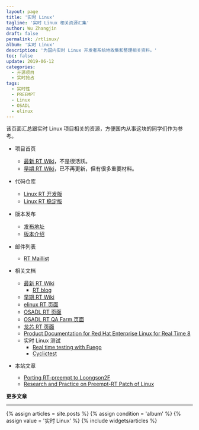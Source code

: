 ```yaml
---
layout: page
title: '实时 Linux'
tagline: '实时 Linux 相关资源汇集'
author: Wu Zhangjin
draft: false
permalink: /rtlinux/
album: '实时 Linux'
description: '为国内实时 Linux 开发者系统地收集和整理相关资料。'
toc: false
update: 2019-06-12
categories:
  - 开源项目
  - 实时抢占
tags:
  - 实时性
  - PREEMPT
  - Linux
  - OSADL
  - elinux
---
```


该页面汇总跟实时 Linux 项目相关的资源，方便国内从事这块的同学们作为参考。

- 项目首页

  * [最新 RT Wiki](https://wiki.linuxfoundation.org/realtime/start)，不是很活跃。
  * [早期 RT Wiki](http://rt.wiki.kernel.org/)，已不再更新，但有很多重要材料。

- 代码仓库

  * [Linux RT 开发版](https://git.kernel.org/pub/scm/linux/kernel/git/rt/linux-rt-devel.git)
  * [Linux RT 稳定版](https://git.kernel.org/pub/scm/linux/kernel/git/rt/linux-stable-rt.git/)

- 版本发布

  * [发布地址](https://cdn.kernel.org/pub/linux/kernel/projects/rt/)
  * [版本介绍](https://wiki.linuxfoundation.org/realtime/preempt_rt_versions)

- 邮件列表

  * [RT Maillist](https://wiki.linuxfoundation.org/realtime/communication/mailinglists)

- 相关文档

  * [最新 RT Wiki](https://wiki.linuxfoundation.org/realtime/documentation/start)
    * [RT blog](https://wiki.linuxfoundation.org/realtime/rtl/blog)
  * [早期 RT Wiki](http://rt.wiki.kernel.org/)
  * [elinux RT 页面](https://elinux.org/Real_Time)
  * [OSADL RT 页面](https://www.osadl.org/Realtime-Linux.projects-realtime-linux.0.html)
  * [OSADL RT QA Farm 页面](https://www.osadl.org/?id=1223)
  * [龙芯 RT 页面](/preempt-rt-4-loongson/)
  * [Product Documentation for Red Hat Enterprise Linux for Real Time 8](https://access.redhat.com/documentation/en-us/red_hat_enterprise_linux_for_real_time/8/)
  * 实时 Linux 测试
    * [Real time testing with Fuego](https://elinux.org/images/4/43/ELC2018_Real-time_testing_with_Fuego-181024m.pdf)
    * [Cyclictest](https://rt.wiki.kernel.org/index.php?title=Cyclictest&diff=7079&oldid=7077)

- 本站文章

  * [Porting RT-preempt to Loongson2F][1]
  * [Research and Practice on Preempt-RT Patch of Linux][2]

**更多文章**

<hr>

<section id="home">
  {% assign articles = site.posts %}
  {% assign condition = 'album' %}
  {% assign value = '实时 Linux' %}
  {% include widgets/articles %}
</section>


[1]: http://lwn.net/images/conf/rtlws11/papers/proc/p14.pdf
[2]: /wp-content/uploads/2015/11/linux-preempt-rt-research-and-practice.pdf
